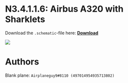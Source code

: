 # N3.4.1.1.6: Airbus A320 with Sharklets

Download the `.schematic`-file here: **[Download](https://bte-n.github.io/resources/N3/4/1/A320S.schematic)**

![](https://bte-n.github.io/resources/N3/4/1/a320s-aib.png)  

# Authors

Blank plane: `Airplaneguy9#8110 (497014954935713802)`    
